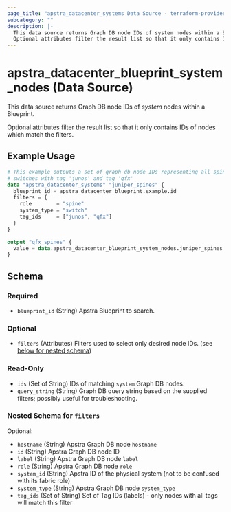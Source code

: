 ```yaml
---
page_title: "apstra_datacenter_systems Data Source - terraform-provider-apstra"
subcategory: ""
description: |-
  This data source returns Graph DB node IDs of system nodes within a Blueprint.
  Optional attributes filter the result list so that it only contains IDs of nodes which match the filters.
---
```


# apstra_datacenter_blueprint_system_nodes (Data Source)

This data source returns Graph DB node IDs of *system* nodes within a Blueprint.

Optional attributes filter the result list so that it only contains IDs of nodes which match the filters.

## Example Usage

```terraform
# This example outputs a set of graph db node IDs representing all spine
# switches with tag 'junos' and tag 'qfx'
data "apstra_datacenter_systems" "juniper_spines" {
  blueprint_id = apstra_datacenter_blueprint.example.id
  filters = {
    role        = "spine"
    system_type = "switch"
    tag_ids     = ["junos", "qfx"]
  }
}

output "qfx_spines" {
  value = data.apstra_datacenter_blueprint_system_nodes.juniper_spines.ids
}
```

<!-- schema generated by tfplugindocs -->
## Schema

### Required

- `blueprint_id` (String) Apstra Blueprint to search.

### Optional

- `filters` (Attributes) Filters used to select only desired node IDs. (see [below for nested schema](#nestedatt--filters))

### Read-Only

- `ids` (Set of String) IDs of matching `system` Graph DB nodes.
- `query_string` (String) Graph DB query string based on the supplied filters; possibly useful for troubleshooting.

<a id="nestedatt--filters"></a>
### Nested Schema for `filters`

Optional:

- `hostname` (String) Apstra Graph DB node `hostname`
- `id` (String) Apstra Graph DB node ID
- `label` (String) Apstra Graph DB node `label`
- `role` (String) Apstra Graph DB node `role`
- `system_id` (String) Apstra ID of the physical system (not to be confused with its fabric role)
- `system_type` (String) Apstra Graph DB node `system_type`
- `tag_ids` (Set of String) Set of Tag IDs (labels) - only nodes with all tags will match this filter
